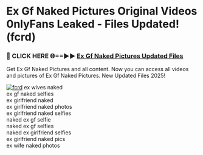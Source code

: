 # Ex Gf Naked Pictures Original Videos 0nlyFans Leaked - Files Updated! (fcrd)

<h3>🔴 CLICK HERE 🌐==►► <a href="https://tinyurl.com/yckcrads" rel="nofollow">Ex Gf Naked Pictures Updated Files</a></h3>

Get Ex Gf Naked Pictures and all content. Now you can access all videos and pictures of Ex Gf Naked Pictures. New Updated Files 2025!

[![fcrd](https://i.imgur.com/hpKpOFt.gif)](https://tinyurl.com/yckcrads)
ex wives naked<br>
ex gf naked selfies<br>
ex girlfriend naked<br>
ex girlfriend naked photos<br>
ex girlfriend naked selfies<br>
naked ex gf selfie<br>
naked ex gf selfies<br>
naked ex girlfriend selfies<br>
ex girlfriend naked pics<br>
ex wife naked photos